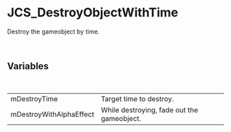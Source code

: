 <!--
   - $File: JCS_DestroyObjectWithTime.html $
   - $Date: 2018-10-01 20:13:22 $
   - $Revision: $
   - $Creator: Jen-Chieh Shen $
   - $Notice: See LICENSE.txt for modification and distribution information
   -                   Copyright © 2018 by Shen, Jen-Chieh $
-->


<div id="content-header">
  <h1>JCS_DestroyObjectWithTime</h1>
</div>

<p>
  Destroy the gameobject by time.
</p>


<br/>
<h2>Variables</h2>
<br/>

<table>
  <tr>
    <td>mDestroyTime</td>
    <td>Target time to destroy.</td>
  </tr>
  <tr>
    <td>mDestroyWithAlphaEffect</td>
    <td>While destroying, fade out the gameobject.</td>
  </tr>
</table>

